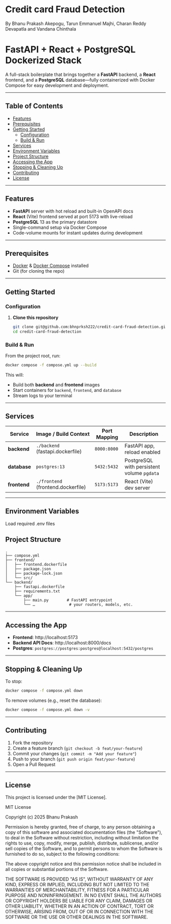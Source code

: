 # Credit card Fraud Detection
By
Bhanu Prakash Akepogu,
Tarun Emmanuel Majhi,
Charan Reddy Devapatla and
Vandana Chinthala

# FastAPI + React + PostgreSQL Dockerized Stack

A full-stack boilerplate that brings together a **FastAPI** backend,
a **React** frontend, and a **PostgreSQL** database—fully containerized
with Docker Compose for easy development and deployment.

---

## Table of Contents


- [Features](#features)  
- [Prerequisites](#prerequisites)  
- [Getting Started](#getting-started)  
  - [Configuration](#configuration)  
  - [Build & Run](#build---run)  
- [Services](#services)  
- [Environment Variables](#environment-variables)  
- [Project Structure](#project-structure)  
- [Accessing the App](#accessing-the-app)  
- [Stopping & Cleaning Up](#stopping---cleaning-up)  
- [Contributing](#contributing)  
- [License](#license)  

---

## Features

- **FastAPI** server with hot reload and built-in OpenAPI docs
- **React** (Vite) frontend served at port 5173 with live-reload
- **PostgreSQL** 13 as the primary datastore
- Single-command setup via Docker Compose
- Code-volume mounts for instant updates during development


---

## Prerequisites

- [Docker](https://www.docker.com/) &
  [Docker Compose](https://docs.docker.com/compose/) installed
- Git (for cloning the repo)


---

## Getting Started

### Configuration

1. **Clone this repository**
   ```bash
   git clone git@github.com:bhnprksh222/credit-card-fraud-detection.git
   cd credit-card-fraud-detection
   ```

### Build & Run

From the project root, run:

```bash
docker compose -f compose.yml up --build
```

This will:

- Build both **backend** and **frontend** images
- Start containers for `backend`, `frontend`, and `database`
- Stream logs to your terminal


---

## Services


| Service      | Image / Build Context              | Port Mapping | Description                                |
| ------------ | ---------------------------------- | ------------ | ------------------------------------------ |
| **backend**  | `./backend` (fastapi.dockerfile)   | `8000:8000`  | FastAPI app, reload enabled                |
| **database** | `postgres:13`                      | `5432:5432`  | PostgreSQL with persistent volume `pgdata` |
| **frontend** | `./frontend` (frontend.dockerfile) | `5173:5173`  | React (Vite) dev server                    |


---

## Environment Variables

Load required .env files

## Project Structure

```
.
├── compose.yml
├── frontend/
│   ├── frontend.dockerfile
│   ├── package.json
│   ├── package-lock.json
│   └── src/
└── backend/
    ├── fastapi.dockerfile
    ├── requirements.txt
    └── app/
        ├── main.py        # FastAPI entrypoint
        └── …               # your routers, models, etc.
```

---



## Accessing the App

- **Frontend**: http://localhost:5173  
- **Backend API Docs**: http://localhost:8000/docs  
- **Postgres**: `postgres://postgres:postgres@localhost:5432/postgres`

---

## Stopping & Cleaning Up

To stop:

```bash
docker compose -f compose.yml down
```

To remove volumes (e.g., reset the database):

```bash
docker compose -f compose.yml down -v
```

---

## Contributing

1. Fork the repository  
2. Create a feature branch (`git checkout -b feat/your-feature`)  
3. Commit your changes (`git commit -m "Add your feature"`)  
4. Push to your branch (`git push origin feat/your-feature`)  
5. Open a Pull Request  

---

## License

This project is licensed under the [MIT License].

MIT License

Copyright (c) 2025 Bhanu Prakash

Permission is hereby granted, free of charge, to any person obtaining a copy
of this software and associated documentation files (the "Software"), to deal
in the Software without restriction, including without limitation the rights
to use, copy, modify, merge, publish, distribute, sublicense, and/or sell
copies of the Software, and to permit persons to whom the Software is
furnished to do so, subject to the following conditions:

The above copyright notice and this permission notice shall be included in all
copies or substantial portions of the Software.

THE SOFTWARE IS PROVIDED "AS IS", WITHOUT WARRANTY OF ANY KIND, EXPRESS OR
IMPLIED, INCLUDING BUT NOT LIMITED TO THE WARRANTIES OF MERCHANTABILITY,
FITNESS FOR A PARTICULAR PURPOSE AND NONINFRINGEMENT. IN NO EVENT SHALL THE
AUTHORS OR COPYRIGHT HOLDERS BE LIABLE FOR ANY CLAIM, DAMAGES OR OTHER
LIABILITY, WHETHER IN AN ACTION OF CONTRACT, TORT OR OTHERWISE, ARISING FROM,
OUT OF OR IN CONNECTION WITH THE SOFTWARE OR THE USE OR OTHER DEALINGS IN THE
SOFTWARE.
